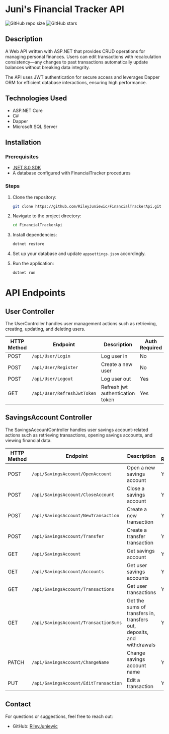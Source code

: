 # Juni's Financial Tracker API

![GitHub repo size](https://img.shields.io/github/repo-size/RileyJuniewic/FinancialTrackerApi)
![GitHub stars](https://img.shields.io/github/stars/RileyJuniewic/FinancialTrackerApi?style=social)

## Description
A Web API written with ASP.NET that provides CRUD operations for managing personal finances. Users can edit transactions with recalculation consistency—any changes to past transactions automatically update balances without breaking data integrity.

The API uses JWT authentication for secure access and leverages Dapper ORM for efficient database interactions, ensuring high performance.

## Technologies Used
- ASP.NET Core
- C#
- Dapper
- Microsoft SQL Server

## Installation
### Prerequisites
- [.NET 8.0 SDK](https://dotnet.microsoft.com/download)
- A database configured with FinancialTracker procedures

### Steps
1. Clone the repository:
   ```bash
   git clone https://github.com/RileyJuniewic/FinancialTrackerApi.git
   ```
2. Navigate to the project directory:
   ```bash
   cd FinancialTrackerApi
   ```
3. Install dependencies:
   ```bash
   dotnet restore
   ```
4. Set up your database and update `appsettings.json` accordingly.

5. Run the application:
   ```bash
   dotnet run
   ```

# API Endpoints

## User Controller

The UserController handles user management actions such as retrieving, creating, updating, and deleting users.

| HTTP Method | Endpoint                    | Description                      | Auth Required |
|-------------|-----------------------------|----------------------------------|---------------|
| POST        | `/api/User/Login`           | Log user in                      | No            |
| POST        | `/api/User/Register`        | Create a new user                | No            |
| POST        | `/api/User/Logout`          | Log user out                     | Yes           |
| GET         | `/api/User/RefreshJwtToken` | Refresh jwt authentication token | Yes           |

## SavingsAccount Controller

The SavingsAccountController handles user savings account-related actions such as retrieving transactions, opening savings accounts,
and viewing financial data.

| HTTP Method | Endpoint                              | Description                                                            | Auth Required |
|-------------|---------------------------------------|------------------------------------------------------------------------|---------------|
| POST        | `/api/SavingsAccount/OpenAccount`     | Open a new savings account                                             | Yes           |
| POST        | `/api/SavingsAccount/CloseAccount`    | Close a savings account                                                | Yes           |
| POST        | `/api/SavingsAccount/NewTransaction`  | Create a new transaction                                               | Yes           |
| POST        | `/api/SavingsAccount/Transfer`        | Create a transfer transaction                                          | Yes           |
| GET         | `/api/SavingsAccount`                 | Get savings account                                                    | Yes           |
| GET         | `/api/SavingsAccount/Accounts`        | Get user savings accounts                                              | Yes           |
| GET         | `/api/SavingsAccount/Transactions`    | Get user transactions                                                  | Yes           |
| GET         | `/api/SavingsAccount/TransactionSums` | Get the sums of transfers in, transfers out, deposits, and withdrawals | Yes           |
| PATCH       | `/api/SavingsAccount/ChangeName`      | Change savings account name                                            | Yes           |
| PUT         | `/api/SavingsAccount/EditTransaction` | Edit a transaction                                                     | Yes           |

## Contact
For questions or suggestions, feel free to reach out:
- GitHub: [RileyJuniewic](https://github.com/RileyJuniewic)

